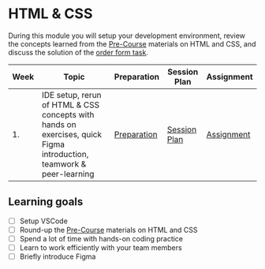 # HTML & CSS

During this module you will setup your development environment, review the concepts learned from the [Pre-Course](../../pre-course/README.md) materials on HTML and CSS, and discuss the solution of the [order form task](./week1/preparation.md).

| Week | Topic                                                                                                               | Preparation                           | Session Plan                            | Assignment                          |
| ---- | ------------------------------------------------------------------------------------------------------------------- | ------------------------------------- | --------------------------------------- | ----------------------------------- |
| 1.   | IDE setup, rerun of HTML & CSS concepts with hands on exercises, quick Figma introduction, teamwork & peer-learning | [Preparation](./week1/preparation.md) | [Session Plan](./week1/session-plan.md) | [Assignment](./week1/assignment.md) |

## Learning goals

- [ ] Setup VSCode
- [ ] Round-up the [Pre-Course](/courses/pre-course/README.md) materials on HTML and CSS
- [ ] Spend a lot of time with hands-on coding practice
- [ ] Learn to work efficiently with your team members
- [ ] Briefly introduce Figma
